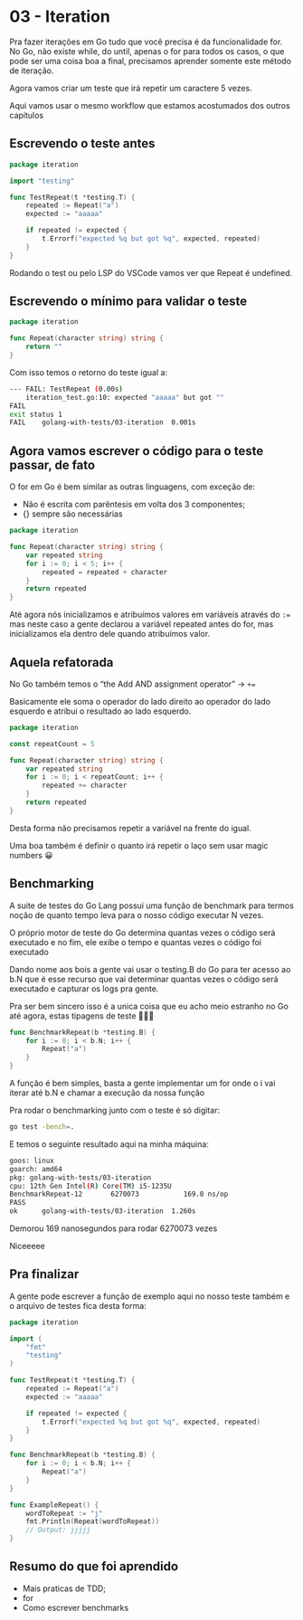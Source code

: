 # 03 - Iteration

Pra fazer iterações em Go tudo que você precisa é da funcionalidade for. No Go, não existe while, do until, apenas o for para todos os casos, o que pode ser uma coisa boa a final, precisamos aprender somente este método de iteração.

Agora vamos criar um teste que irá repetir um caractere 5 vezes.

Aqui vamos usar o mesmo workflow que estamos acostumados dos outros capítulos

## Escrevendo o teste antes

```go
package iteration

import "testing"

func TestRepeat(t *testing.T) {
	repeated := Repeat("a")
	expected := "aaaaa"

	if repeated != expected {
		t.Errorf("expected %q but got %q", expected, repeated)
	}
}
```

Rodando o test ou pelo LSP do VSCode vamos ver que Repeat é undefined.

## Escrevendo o mínimo para validar o teste

```go
package iteration

func Repeat(character string) string {
	return ""
}
```

Com isso temos o retorno do teste igual a:

```bash
--- FAIL: TestRepeat (0.00s)
    iteration_test.go:10: expected "aaaaa" but got ""
FAIL
exit status 1
FAIL	golang-with-tests/03-iteration	0.001s
```

## Agora vamos escrever o código para o teste passar, de fato

O for em Go é bem similar as outras linguagens, com exceção de:

- Não é escrita com parêntesis em volta dos 3 componentes;
- {} sempre são necessárias

```go
package iteration

func Repeat(character string) string {
	var repeated string
	for i := 0; i < 5; i++ {
		repeated = repeated + character
	}
	return repeated
}

```

Até agora nós inicializamos e atribuímos valores em variáveis através do `:=` mas neste caso a gente declarou a variável repeated antes do for, mas inicializamos ela dentro dele quando atribuímos valor.

## Aquela refatorada

No Go também temos o “the Add AND assignment operator” → `+=`

Basicamente ele soma o operador do lado direito ao operador do lado esquerdo e atribui o resultado ao lado esquerdo.

```go
package iteration

const repeatCount = 5

func Repeat(character string) string {
	var repeated string
	for i := 0; i < repeatCount; i++ {
		repeated += character
	}
	return repeated
}
```

Desta forma não precisamos repetir a variável na frente do igual.

Uma boa também é definir o quanto irá repetir o laço sem usar magic numbers 😀

## Benchmarking

A suite de testes do Go Lang possui uma função de benchmark para termos noção de quanto tempo leva para o nosso código executar N vezes.

O próprio motor de teste do Go determina quantas vezes o código será executado e no fim, ele exibe o tempo e quantas vezes o código foi executado

Dando nome aos bois a gente vai usar o testing.B do Go para ter acesso ao b.N que é esse recurso que vai determinar quantas vezes o código será executado e capturar os logs pra gente.

Pra ser bem sincero isso é a unica coisa que eu acho meio estranho no Go até agora, estas tipagens de teste 🧙🏽‍♂️

```go
func BenchmarkRepeat(b *testing.B) {
	for i := 0; i < b.N; i++ {
		Repeat("a")
	}
}
```

A função é bem simples, basta a gente implementar um for onde o i vai iterar até b.N e chamar a execução da nossa função

Pra rodar o benchmarking junto com o teste é só digitar:

```bash
go test -bench=.
```

E temos o seguinte resultado aqui na minha máquina:

```bash
goos: linux
goarch: amd64
pkg: golang-with-tests/03-iteration
cpu: 12th Gen Intel(R) Core(TM) i5-1235U
BenchmarkRepeat-12    	 6270073	       169.0 ns/op
PASS
ok  	golang-with-tests/03-iteration	1.260s
```

Demorou 169 nanosegundos para rodar 6270073 vezes

Niceeeee

## Pra finalizar

A gente pode escrever a função de exemplo aqui no nosso teste também e o arquivo de testes fica desta forma:

```go
package iteration

import (
	"fmt"
	"testing"
)

func TestRepeat(t *testing.T) {
	repeated := Repeat("a")
	expected := "aaaaa"

	if repeated != expected {
		t.Errorf("expected %q but got %q", expected, repeated)
	}
}

func BenchmarkRepeat(b *testing.B) {
	for i := 0; i < b.N; i++ {
		Repeat("a")
	}
}

func ExampleRepeat() {
	wordToRepeat := "j"
	fmt.Println(Repeat(wordToRepeat))
	// Output: jjjjj
}

```

## Resumo do que foi aprendido

- Mais praticas de TDD;
- for
- Como escrever benchmarks